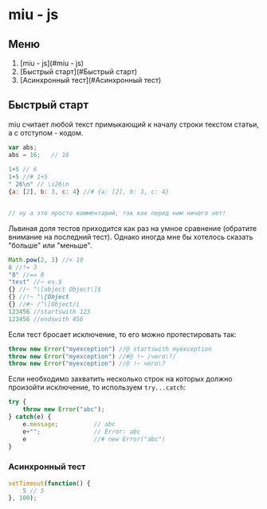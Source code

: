 # miu - js
## Меню
1. [miu - js](#miu - js)
2. [Быстрый старт](#Быстрый старт)
3. [Асинхронный тест](#Асинхронный тест)


## Быстрый старт

miu считает любой текст примыкающий к началу строки текстом статьи, а с отступом - кодом.


```js
var abs;
abs = 16;	// 16
	
1+5 // 6
1+5 //# 1+5
" 26\n" // \s26\n
{a: [2], b: 3, c: 4} //# {a: [2], b: 3, c: 4}


// ну а это просто комментарий, так как перед ним ничего нет!

```

Львиная доля тестов приходится как раз на умное сравнение (обратите внимание на последний тест). Однако иногда мне бы хотелось сказать "больше" или "меньше".


```js
Math.pow(2, 3) //< 10
8 //!= 3
"8" //== 8
"test" //~ es.$
{} //~ ^\[object Object\]$
{} //!~ ^\[Object
{} //#~ /^\[Object/i
123456 //startswith 123
123456 //endswith 456

```

Если тест бросает исключение, то его можно протестировать так:


```js
throw new Error("myexception") //@ startswith myexception
throw new Error("myexception") //#@ !~ /чего\?/
throw new Error("myexception") //@ !~ чего\?


```

Если необходимо захватить несколько строк на которых должно произойти исключение, то используем `try...catch`:


```js
try {
	throw new Error("abc");
} catch(e) {
	e.message;			// abc
	e+"";				// Error: abc
	e					//# new Error("abc")
}

```

### Асинхронный тест


```js
setTimeout(function() {
	5 // 5
}, 100);

